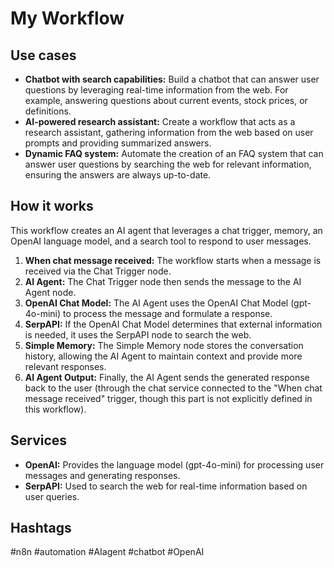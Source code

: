 # My Workflow

## Use cases

- **Chatbot with search capabilities:** Build a chatbot that can answer user questions by leveraging real-time information from the web. For example, answering questions about current events, stock prices, or definitions.
- **AI-powered research assistant:** Create a workflow that acts as a research assistant, gathering information from the web based on user prompts and providing summarized answers.
- **Dynamic FAQ system:** Automate the creation of an FAQ system that can answer user questions by searching the web for relevant information, ensuring the answers are always up-to-date.

## How it works

This workflow creates an AI agent that leverages a chat trigger, memory, an OpenAI language model, and a search tool to respond to user messages.

1.  **When chat message received:** The workflow starts when a message is received via the Chat Trigger node.
2.  **AI Agent:** The Chat Trigger node then sends the message to the AI Agent node.
3.  **OpenAI Chat Model:** The AI Agent uses the OpenAI Chat Model (gpt-4o-mini) to process the message and formulate a response.
4.  **SerpAPI:** If the OpenAI Chat Model determines that external information is needed, it uses the SerpAPI node to search the web.
5.  **Simple Memory:** The Simple Memory node stores the conversation history, allowing the AI Agent to maintain context and provide more relevant responses.
6.  **AI Agent Output:** Finally, the AI Agent sends the generated response back to the user (through the chat service connected to the "When chat message received" trigger, though this part is not explicitly defined in this workflow).

## Services

-   **OpenAI:** Provides the language model (gpt-4o-mini) for processing user messages and generating responses.
-   **SerpAPI:** Used to search the web for real-time information based on user queries.

## Hashtags

#n8n #automation #AIagent #chatbot #OpenAI
